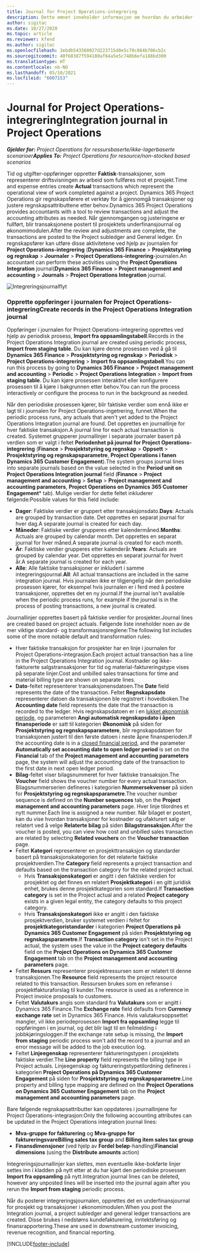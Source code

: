 ```yaml
---
title: Journal for Project Operations-integrering
description: Dette emnet inneholder informasjon om hvordan du arbeider med integreringsjournalen i Project Operations.
author: sigitac
ms.date: 10/27/2020
ms.topic: article
ms.reviewer: kfend
ms.author: sigitac
ms.openlocfilehash: 3ebdb543560027d223715d0e5c70c864b706cb2c
ms.sourcegitcommit: 40f68387f594180af64a5e5c748b6efa188bd300
ms.translationtype: HT
ms.contentlocale: nb-NO
ms.lasthandoff: 05/10/2021
ms.locfileid: "6007153"
---
```

# <a name="integration-journal-in-project-operations"></a><span data-ttu-id="be6c6-103">Journal for Project Operations-integrering</span><span class="sxs-lookup"><span data-stu-id="be6c6-103">Integration journal in Project Operations</span></span>

<span data-ttu-id="be6c6-104">_**Gjelder for:** Project Operations for ressursbaserte/ikke-lagerbaserte scenarioer_</span><span class="sxs-lookup"><span data-stu-id="be6c6-104">_**Applies To:** Project Operations for resource/non-stocked based scenarios_</span></span>

<span data-ttu-id="be6c6-105">Tid og utgifter-oppføringer oppretter **Faktisk**-transaksjoner, som representerer driftsvisningen av arbeid som fullføres mot et prosjekt.</span><span class="sxs-lookup"><span data-stu-id="be6c6-105">Time and expense entries create **Actual** transactions which represent the operational view of work completed against a project.</span></span> <span data-ttu-id="be6c6-106">Dynamics 365 Project Operations gir regnskapsførere et verktøy for å gjennomgå transaksjoner og justere regnskapsattributtene etter behov.</span><span class="sxs-lookup"><span data-stu-id="be6c6-106">Dynamics 365 Project Operations provides accountants with a tool to review transactions and adjust the accounting attributes as needed.</span></span> <span data-ttu-id="be6c6-107">Når gjennomgangen og justeringene er fullført, blir transaksjonene postert til prosjektets underfinansjournal og økonomimodulen.</span><span class="sxs-lookup"><span data-stu-id="be6c6-107">After the review and adjustments are complete, the transactions are posted to the Project subledger and General ledger.</span></span> <span data-ttu-id="be6c6-108">En regnskapsfører kan utføre disse aktivitetene ved hjelp av journalen for **Project Operations-integrering** (**Dynamics 365 Finance** > **Prosjektstyring og regnskap** > **Journaler** > **Project Operations-integrering**-journalen.</span><span class="sxs-lookup"><span data-stu-id="be6c6-108">An accountant can perform these activities using the **Project Operations Integration** journal(**Dynamics 365 Finance** > **Project management and accounting** > **Journals** > **Project Operations Integration** journal.</span></span>

![Integreringsjournalflyt](./media/IntegrationJournal.png)

### <a name="create-records-in-the-project-operations-integration-journal"></a><span data-ttu-id="be6c6-110">Opprette oppføringer i journalen for Project Operations-integrering</span><span class="sxs-lookup"><span data-stu-id="be6c6-110">Create records in the Project Operations Integration journal</span></span>

<span data-ttu-id="be6c6-111">Oppføringer i journalen for Project Operations-integrering opprettes ved hjelp av periodisk prosess, **Import fra oppsamlingstabell**.</span><span class="sxs-lookup"><span data-stu-id="be6c6-111">Records in the Project Operations Integration journal are created using periodic process, **Import from staging table**.</span></span> <span data-ttu-id="be6c6-112">Du kan kjøre denne prosessen ved å gå til **Dynamics 365 Finance** > **Prosjektstyring og regnskap** > **Periodisk** > **Project Operations-integrering** > **Import fra oppsamlingstabell**.</span><span class="sxs-lookup"><span data-stu-id="be6c6-112">You can run this process by going to **Dynamics 365 Finance** > **Project management and accounting** > **Periodic** > **Project Operations Integration** > **Import from staging table**.</span></span> <span data-ttu-id="be6c6-113">Du kan kjøre prosessen interaktivt eller konfigurere prosessen til å kjøre i bakgrunnen etter behov.</span><span class="sxs-lookup"><span data-stu-id="be6c6-113">You can run the process interactively or configure the process to run in the background as needed.</span></span>

<span data-ttu-id="be6c6-114">Når den periodiske prosessen kjører, blir faktiske verdier som ennå ikke er lagt til i journalen for Project Operations-ingetrering, funnet.</span><span class="sxs-lookup"><span data-stu-id="be6c6-114">When the periodic process runs, any actuals that aren't yet added to the Project Operations Integration journal are found.</span></span> <span data-ttu-id="be6c6-115">Det opprettes en journallinje for hver faktiske transaksjon.</span><span class="sxs-lookup"><span data-stu-id="be6c6-115">A journal line for each actual transaction is created.</span></span>
<span data-ttu-id="be6c6-116">Systemet grupperer journallinjer i separate journaler basert på verdien som er valgt i feltet **Periodenhet på journal for Project Operations-integrering** (**Finance** > **Prosjektstyring og regnskap** > **Oppsett** > **Prosjektstyring og regnskapsparametre**, **Project Operations i fanen Dynamics 365 Customer Engagement**).</span><span class="sxs-lookup"><span data-stu-id="be6c6-116">The system groups journal lines into separate journals based on the value selected in the **Period unit on Project Operations Integration journal** field (**Finance** > **Project management and accounting** > **Setup** > **Project management and accounting parameters**, **Project Operations on Dynamics 365 Customer Engagement**\* tab).</span></span> <span data-ttu-id="be6c6-117">Mulige verdier for dette feltet inkluderer følgende:</span><span class="sxs-lookup"><span data-stu-id="be6c6-117">Possible values for this field include:</span></span>

  - <span data-ttu-id="be6c6-118">**Dager**: Faktiske verdier er gruppert etter transaksjonsdato.</span><span class="sxs-lookup"><span data-stu-id="be6c6-118">**Days**: Actuals are grouped by transaction date.</span></span> <span data-ttu-id="be6c6-119">Det opprettes en separat journal for hver dag.</span><span class="sxs-lookup"><span data-stu-id="be6c6-119">A separate journal is created for each day.</span></span>
  - <span data-ttu-id="be6c6-120">**Måneder**: Faktiske verdier grupperes etter kalendermåned.</span><span class="sxs-lookup"><span data-stu-id="be6c6-120">**Months**: Actuals are grouped by calendar month.</span></span> <span data-ttu-id="be6c6-121">Det opprettes en separat journal for hver måned.</span><span class="sxs-lookup"><span data-stu-id="be6c6-121">A separate journal is created for each month.</span></span>
  - <span data-ttu-id="be6c6-122">**År**: Faktiske verdier grupperes etter kalenderår.</span><span class="sxs-lookup"><span data-stu-id="be6c6-122">**Years**: Actuals are grouped by calendar year.</span></span> <span data-ttu-id="be6c6-123">Det opprettes en separat journal for hvert år.</span><span class="sxs-lookup"><span data-stu-id="be6c6-123">A separate journal is created for each year.</span></span>
  - <span data-ttu-id="be6c6-124">**Alle**: Alle faktiske transaksjoner er inkludert i samme integreringsjournal.</span><span class="sxs-lookup"><span data-stu-id="be6c6-124">**All**: All actual transactions are included in the same integration journal.</span></span> <span data-ttu-id="be6c6-125">Hvis journalen ikke er tilgjengelig når den periodiske prosessen kjører, for eksempel hvis journalen er i ferd med å postere transaksjoner, opprettes det en ny journal.</span><span class="sxs-lookup"><span data-stu-id="be6c6-125">If the journal isn't available when the periodic process runs, for example if the journal is in the process of posting transactions, a new journal is created.</span></span>

<span data-ttu-id="be6c6-126">Journallinjer opprettes basert på faktiske verdier for prosjekter.</span><span class="sxs-lookup"><span data-stu-id="be6c6-126">Journal lines are created based on project actuals.</span></span> <span data-ttu-id="be6c6-127">Følgende liste inneholder noen av de mer viktige standard- og transformasjonsreglene:</span><span class="sxs-lookup"><span data-stu-id="be6c6-127">The following list includes some of the more notable default and transformation rules:</span></span>

  - <span data-ttu-id="be6c6-128">Hver faktiske transaksjon for prosjekter har en linje i journalen for Project Operations-integrasjon.</span><span class="sxs-lookup"><span data-stu-id="be6c6-128">Each project actual transaction has a line in the Project Operations Integration journal.</span></span> <span data-ttu-id="be6c6-129">Kostnader og ikke-fakturerte salgstransaksjoner for tid og material-faktureringstype vises på separate linjer.</span><span class="sxs-lookup"><span data-stu-id="be6c6-129">Cost and unbilled sales transactions for time and material billing type are shown on separate lines.</span></span>
  - <span data-ttu-id="be6c6-130">**Dato**-feltet representerer transaksjonensdatoen.</span><span class="sxs-lookup"><span data-stu-id="be6c6-130">The **Date** field represents the date of the transaction.</span></span> <span data-ttu-id="be6c6-131">Feltet **Regnskapsdato** representerer datoen da transaksjonen ble registrert i hovedboken.</span><span class="sxs-lookup"><span data-stu-id="be6c6-131">The **Accounting date** field represents the date that the transaction is recorded to the ledger.</span></span> <span data-ttu-id="be6c6-132">Hvis regnskapsdatoen er i en [lukket økonomisk periode](/dynamics365/finance/general-ledger/close-general-ledger-at-period-end), og parameteren **Angi automatisk regnskapsdato i åpen finansperiode** er satt til kategorien **Økonomisk** på siden for **Prosjektstyring og regnskapsparametere**, blir regnskapsdatoen for transaksjonen justert til den første datoen i neste åpne finansperioden.</span><span class="sxs-lookup"><span data-stu-id="be6c6-132">If the accounting date is in a [closed financial period](/dynamics365/finance/general-ledger/close-general-ledger-at-period-end), and the parameter **Automatically set accounting date to open ledger period** is set on the **Financial** tab of the **Project management and accounting parameters** page, the system will adjust the accounting date of the transaction to the first date in next open ledger period.</span></span>
  - <span data-ttu-id="be6c6-133">**Bilag**-feltet viser bilagsnummeret for hver faktiske transaksjon.</span><span class="sxs-lookup"><span data-stu-id="be6c6-133">The **Voucher** field shows the voucher number for every actual transaction.</span></span> <span data-ttu-id="be6c6-134">Bilagsnummerserien defineres i kategorien **Nummersekvenser** på siden for **Prosjektstyring og regnskapsparametre**.</span><span class="sxs-lookup"><span data-stu-id="be6c6-134">The voucher number sequence is defined on the **Number sequences** tab, on the **Project management and accounting parameters** page.</span></span> <span data-ttu-id="be6c6-135">Hver linje tilordnes et nytt nummer.</span><span class="sxs-lookup"><span data-stu-id="be6c6-135">Each line is assigned a new number.</span></span> <span data-ttu-id="be6c6-136">Når bilaget er postert, kan du vise hvordan transaksjoner for kostnader og ufakturert salg er relatert ved å velge **Relaterte bilag** på siden **Bilagstransaksjon**.</span><span class="sxs-lookup"><span data-stu-id="be6c6-136">After the voucher is posted, you can view how cost and unbilled sales transaction are related by selecting **Related vouchers** on the **Voucher transaction** page.</span></span>
  - <span data-ttu-id="be6c6-137">Feltet **Kategori** representerer en prosjekttransaksjon og standarder basert på transaksjonskategorien for det relaterte faktiske prosjektverdien.</span><span class="sxs-lookup"><span data-stu-id="be6c6-137">The **Category** field represents a project transaction and defaults based on the transaction category for the related project actual.</span></span>
    - <span data-ttu-id="be6c6-138">Hvis **Transaksjonskategori** er angitt i den faktiske verdien for prosjektet og det finnes en relatert **Prosjektkategori** i en gitt juridisk enhet, brukes denne prosjektkategorien som standard.</span><span class="sxs-lookup"><span data-stu-id="be6c6-138">If **Transaction category** is set in the Project actual and a related **Project category** exists in a given legal entity, the category defaults to this project category.</span></span>
    - <span data-ttu-id="be6c6-139">Hvis **Transaksjonskategori** ikke er angitt i den faktiske prosjektverdien, bruker systemet verdien i feltet for **prosjektkategoristandarder** i kategorien **Project Operations på Dynamics 365 Customer Engagement** på siden **Prosjektstyring og regnskapsparametre**.</span><span class="sxs-lookup"><span data-stu-id="be6c6-139">If **Transaction category** isn't set in the Project actual, the system uses the value in the **Project category defaults** field on the **Project Operations on Dynamics 365 Customer Engagement** tab on the **Project management and accounting parameters** page.</span></span>
  - <span data-ttu-id="be6c6-140">Feltet **Ressurs** representerer prosjektressursen som er relatert til denne transaksjonen.</span><span class="sxs-lookup"><span data-stu-id="be6c6-140">The **Resource** field represents the project resource related to this transaction.</span></span> <span data-ttu-id="be6c6-141">Ressursen brukes som en referanse i prosjektfakturaforslag til kunder.</span><span class="sxs-lookup"><span data-stu-id="be6c6-141">The resource is used as a reference in Project invoice proposals to customers.</span></span>
  - <span data-ttu-id="be6c6-142">Feltet **Valutakurs** angis som standard fra **Valutakurs** som er angitt i Dynamics 365 Finance.</span><span class="sxs-lookup"><span data-stu-id="be6c6-142">The **Exchange rate** field defaults from **Currency exchange rate** set in Dynamics 365 Finance.</span></span> <span data-ttu-id="be6c6-143">Hvis valutakursoppsettet mangler, vil ikke periodeprosessen **Import fra oppsamling** legge til oppføringen i en journal, og det blir lagt til en feilmelding i jobbkjøringsloggen.</span><span class="sxs-lookup"><span data-stu-id="be6c6-143">If the exchange rate setup is missing, the **Import from staging** periodic process won't add the record to a journal and an error message will be added to the job execution log.</span></span>
  - <span data-ttu-id="be6c6-144">Feltet **Linjeegenskap** representerer faktureringstypen i prosjektets faktiske verdier.</span><span class="sxs-lookup"><span data-stu-id="be6c6-144">The **Line property** field represents the billing type in Project actuals.</span></span> <span data-ttu-id="be6c6-145">Linjeegenskap og faktureringstypetilordning defineres i kategorien **Project Operations på Dynamics 365 Customer Engagement** på siden for **Prosjektstyring og regnskapsparametre**.</span><span class="sxs-lookup"><span data-stu-id="be6c6-145">Line property and billing type mapping are defined on the **Project Operations on Dynamics 365 Customer Engagement** tab on the **Project management and accounting parameters** page.</span></span>

<span data-ttu-id="be6c6-146">Bare følgende regnskapsattributter kan oppdateres i journallinjene for Project Operations-integrasjon:</span><span class="sxs-lookup"><span data-stu-id="be6c6-146">Only the following accounting attributes can be updated in the Project Operations integration journal lines:</span></span>

- <span data-ttu-id="be6c6-147">**Mva-gruppe for fakturering** og **Mva-gruppe for faktureringsvare**</span><span class="sxs-lookup"><span data-stu-id="be6c6-147">**Billing sales tax group** and **Billing item sales tax group**</span></span>
- <span data-ttu-id="be6c6-148">**Finansdimensjoner** (ved hjelp av **Fordel beløp**-handling)</span><span class="sxs-lookup"><span data-stu-id="be6c6-148">**Financial dimensions** (using the **Distribute amounts** action)</span></span>

<span data-ttu-id="be6c6-149">Integreringsjournallinjer kan slettes, men eventuelle ikke-bokførte linjer settes inn i kladden på nytt etter at du har kjørt den periodiske prosessen **Import fra oppsamling** på nytt.</span><span class="sxs-lookup"><span data-stu-id="be6c6-149">Integration journal lines can be deleted, however any unposted lines will be inserted into the journal again after you rerun the **Import from staging** periodic process.</span></span>

<span data-ttu-id="be6c6-150">Når du posterer integreringsjournalen, opprettes det en underfinansjournal for prosjekt og transaksjoner i økonomimodulen.</span><span class="sxs-lookup"><span data-stu-id="be6c6-150">When you post the Integration journal, a project subledger and general ledger transactions are created.</span></span> <span data-ttu-id="be6c6-151">Disse brukes i nedstøms kundefakturering, inntektsføring og finansrapportering.</span><span class="sxs-lookup"><span data-stu-id="be6c6-151">These are used in downstream customer invoicing, revenue recognition, and financial reporting.</span></span>


[!INCLUDE[footer-include](../includes/footer-banner.md)]